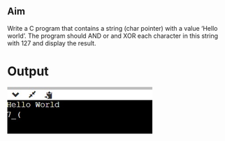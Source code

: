 ## Aim
Write a C program that contains a string (char pointer) with a value ‘Hello world’. The program should AND or and XOR each character in this string with 127 and display the result.

# Output
![output](pro2.jpeg)
